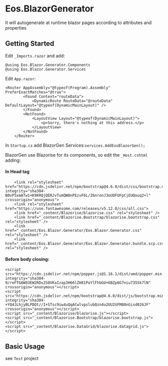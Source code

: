 # Eos.BlazorGenerator
It will autogenerate at runtime blazor pages according to attributes and properties

## Getting Started
Edit `_Imports.razor` and add: 
```
@using Eos.Blazor.Generator.Components
@using Eos.Blazor.Generator.Services
```
Edit `App.razor`:
```
<Router AppAssembly="@typeof(Program).Assembly" PreferExactMatches="@true">
        <Found Context="routeData">
            <DynamicRoute RouteData="@routeData" DefaultLayout="@typeof(DynamicMainLayout)" />
        </Found>
        <NotFound>
            <LayoutView Layout="@typeof(DynamicMainLayout)">
                <p>Sorry, there's nothing at this address.</p>
            </LayoutView>
        </NotFound>
    </Router>
```
    
In `Startup.cs` add BlazorGen Services:`services.AddEosBlazorGen();`

BlazorGen use Blazorise for its components, so edit the `_Host.cshtml` adding:
#### In Head tag
```
    <link rel="stylesheet" href="https://cdn.jsdelivr.net/npm/bootstrap@4.6.0/dist/css/bootstrap.min.css" integrity="sha384-B0vP5xmATw1+K9KRQjQERJvTumQW0nPEzvF6L/Z6nronJ3oUOFUFpCjEUQouq2+l" crossorigin="anonymous">
    <link rel="stylesheet" href="https://use.fontawesome.com/releases/v5.12.0/css/all.css">
    <link href="_content/Blazorise/blazorise.css" rel="stylesheet" />
    <link href="_content/Blazorise.Bootstrap/blazorise.bootstrap.css" rel="stylesheet" />
    <link href="_content/Eos.Blazor.Generator/Eos.Blazor.Generator.css" rel="stylesheet" />
    <link href="_content/Eos.Blazor.Generator/Eos.Blazor.Generator.bundle.scp.css" rel="stylesheet" />
```
#### Before body closing:    
```<script src="https://code.jquery.com/jquery-3.5.1.slim.min.js" integrity="sha384-DfXdz2htPH0lsSSs5nCTpuj/zy4C+OGpamoFVy38MVBnE+IbbVYUew+OrCXaRkfj" crossorigin="anonymous"></script>
<script src="https://cdn.jsdelivr.net/npm/popper.js@1.16.1/dist/umd/popper.min.js" integrity="sha384-9/reFTGAW83EW2RDu2S0VKaIzap3H66lZH81PoYlFhbGU+6BZp6G7niu735Sk7lN" crossorigin="anonymous"></script>
<script src="https://cdn.jsdelivr.net/npm/bootstrap@4.6.0/dist/js/bootstrap.min.js" integrity="sha384-+YQ4JLhjyBLPDQt//I+STsc9iw4uQqACwlvpslubQzn4u2UU2UFM80nGisd026JF" crossorigin="anonymous"></script>
<script src="_content/Blazorise/blazorise.js"></script>
<script src="_content/Blazorise.Bootstrap/blazorise.bootstrap.js"></script>
<script src="_content/Blazorise.DataGrid/blazorise.datagrid.js"></script>
```

## Basic Usage
see `Test` project

